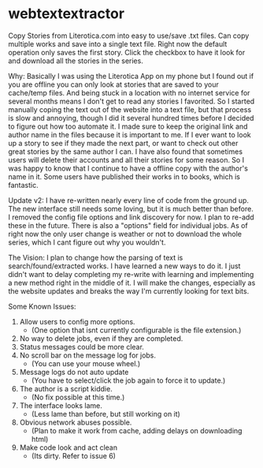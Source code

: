 # webtextextractor
Copy Stories from Literotica.com into easy to use/save .txt files. Can copy multiple works and save into a single text file. Right now the default operation only saves the first story. Click the checkbox to have it look for and download all the stories in the series.

Why: Basically I was using the Literotica App on my phone but I found out if you are offline you can only look at stories that are saved to your cache/temp files. And being stuck in a location with no internet service for several months means I don't get to read any stories I favorited. So I started manually coping the text out of the website into a text file, but that process is slow and annoying, though I did it several hundred times before I decided to figure out how too automate it. I made sure to keep the original link and author name in the files because it is important to me. If I ever want to look up a story to see if they made the next part, or want to check out other great stories by the same author I can. I have also found that sometimes users will delete their accounts and all their stories for some reason. So I was happy to know that I continue to have a offline copy with the author's name in it. Some users have published their works in to books, which is fantastic.

Update v2:
I have re-written nearly every line of code from the ground up. The new interface still needs some loving, but it is much better than before. I removed the config file options and link discovery for now. I plan to re-add these in the future. There is also a "options" field for individual jobs. As of right now the only user change is weather or not to download the whole series, which I cant figure out why you wouldn't.

The Vision:
I plan to change how the parsing of text is search/found/extracted works. I have learned a new ways to do it. I just didn't want to delay completing my re-write with learning and implementing a new method right in the middle of it. I will make the changes, especially as the website updates and breaks the way I'm currently looking for text bits.

Some Known Issues:

1. Allow users to config more options.
   - (One option that isnt currently configurable is the file extension.)
2. No way to delete jobs, even if they are completed.
3. Status messages could be more clear.
4. No scroll bar on the message log for jobs.
   - (You can use your mouse wheel.)
5. Message logs do not auto update
   - (You have to select/click the job again to force it to update.)
6. The author is a script kiddie.
   - (No fix possible at this time.)
7. The interface looks lame.
   - (Less lame than before, but still working on it)
8. Obvious network abuses possible.
   - (Plan to make it work from cache, adding delays on downloading html)
9. Make code look and act clean
   - (Its dirty. Refer to issue 6)
